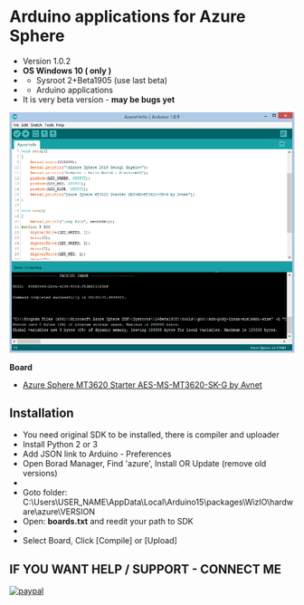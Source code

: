 # Arduino applications for Azure Sphere
* Version 1.0.2
* **OS Windows 10 ( only )** 
* * Sysroot 2+Beta1905 (use last beta)
* * Arduino applications
* It is very beta version - **may be bugs yet** 

![Project](https://raw.githubusercontent.com/Wiz-IO/LIB/master/azure/arduino-azure-sphere.png) 

**Board** 
* [Azure Sphere MT3620 Starter AES-MS-MT3620-SK-G by Avnet](https://www.avnet.com/shop/us/products/avnet-engineering-services/aes-ms-mt3620-sk-g-3074457345636825680/)

## Installation
* You need original SDK to be installed, there is compiler and uploader
* Install Python 2 or 3
* Add JSON link to Arduino - Preferences
* Open Borad Manager, Find 'azure', Install OR Update (remove old versions)
*
* Goto folder: C:\Users\USER_NAME\AppData\Local\Arduino15\packages\WizIO\hardware\azure\VERSION
* Open: **boards.txt** and reedit your path to SDK
*
* Select Board, Click [Compile] or [Upload]



## IF YOU WANT HELP / SUPPORT - CONNECT ME
[![paypal](https://www.paypalobjects.com/en_US/i/btn/btn_donate_SM.gif)](https://www.paypal.com/cgi-bin/webscr?cmd=_s-xclick&hosted_button_id=ESUP9LCZMZTD6)
